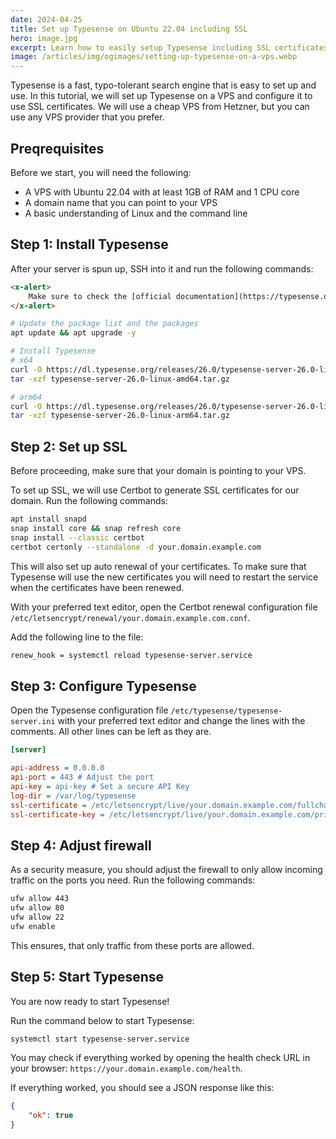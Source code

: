 ```yaml
---
date: 2024-04-25
title: Set up Typesense on Ubuntu 22.04 including SSL
hero: image.jpg
excerpt: Learn how to easily setup Typesense including SSL certificates on a cheap VPS
image: /articles/img/ogimages/setting-up-typesense-on-a-vps.webp
---
```


Typesense is a fast, typo-tolerant search engine that is easy to set up and use. In this tutorial, we will set up Typesense on a VPS and configure it to use SSL certificates. We will use a cheap VPS from Hetzner, but you can use any VPS provider that you prefer.

## Preqrequisites

Before we start, you will need the following:

-   A VPS with Ubuntu 22.04 with at least 1GB of RAM and 1 CPU core
-   A domain name that you can point to your VPS
-   A basic understanding of Linux and the command line

## Step 1: Install Typesense

After your server is spun up, SSH into it and run the following commands:

```html +parse
<x-alert>
    Make sure to check the [official documentation](https://typesense.org/docs/guide/install-typesense.html#linux-binary) for the latest version of Typesense.
</x-alert>
```

```bash
# Update the package list and the packages
apt update && apt upgrade -y

# Install Typesense
# x64
curl -O https://dl.typesense.org/releases/26.0/typesense-server-26.0-linux-amd64.tar.gz
tar -xzf typesense-server-26.0-linux-amd64.tar.gz

# arm64
curl -O https://dl.typesense.org/releases/26.0/typesense-server-26.0-linux-arm64.tar.gz
tar -xzf typesense-server-26.0-linux-arm64.tar.gz
```

## Step 2: Set up SSL

Before proceeding, make sure that your domain is pointing to your VPS.

To set up SSL, we will use Certbot to generate SSL certificates for our domain. Run the following commands:

```bash
apt install snapd
snap install core && snap refresh core
snap install --classic certbot
certbot certonly --standalone -d your.domain.example.com
```

This will also set up auto renewal of your certificates. To make sure that Typesense will use the new certificates you will need to restart the service when the certificates have been renewed.

With your preferred text editor, open the Certbot renewal configuration file `/etc/letsencrypt/renewal/your.domain.example.com.conf`.

Add the following line to the file:

```bash
renew_hook = systemctl reload typesense-server.service
```

## Step 3: Configure Typesense

Open the Typesense configuration file `/etc/typesense/typesense-server.ini` with your preferred text editor and change the lines with the comments. All other lines can be left as they are.

```ini
[server]

api-address = 0.0.0.0
api-port = 443 # Adjust the port
api-key = api-key # Set a secure API Key
log-dir = /var/log/typesense
ssl-certificate = /etc/letsencrypt/live/your.domain.example.com/fullchain.pem # Path to the SSL certificate
ssl-certificate-key = /etc/letsencrypt/live/your.domain.example.com/privkey.pem # Path to the SSL certificate key
```

## Step 4: Adjust firewall

As a security measure, you should adjust the firewall to only allow incoming traffic on the ports you need. Run the following commands:

```bash
ufw allow 443
ufw allow 80
ufw allow 22
ufw enable
```

This ensures, that only traffic from these ports are allowed.

## Step 5: Start Typesense

You are now ready to start Typesense!

Run the command below to start Typesense:

```bash
systemctl start typesense-server.service
```

You may check if everything worked by opening the health check URL in your browser: `https://your.domain.example.com/health`.

If everything worked, you should see a JSON response like this:

```json
{
	"ok": true
}
```
